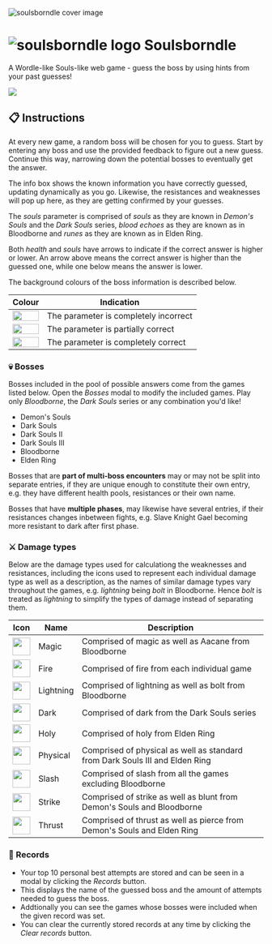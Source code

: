 ![soulsborndle cover image](https://github.com/malthesers/soulsborndle/blob/main/public/docs/readme-cover.png)

# ![soulsborndle logo](https://github.com/malthesers/soulsborndle/blob/main/public/favicon-32x32.png) Soulsborndle

A Wordle-like Souls-like web game - guess the boss by using hints from your past guesses!

[![](https://github.com/malthesers/soulsborndle/blob/main/public/docs/new-game-link.png)](https://malthesers.github.io/soulsborndle/)

## 📋 Instructions

At every new game, a random boss will be chosen for you to guess. Start by entering any boss and use the provided feedback to figure out a new guess. Continue this way, narrowing down the potential bosses to eventually get the answer.

The info box shows the known information you have correctly guessed, updating dynamically as you go. Likewise, the resistances and weaknesses will pop up here, as they are getting confirmed by your guesses.

The _souls_ parameter is comprised of _souls_ as they are known in _Demon's Souls_ and the _Dark Souls_ series, _blood echoes_ as they are known as in Bloodborne and _runes_ as they are known as in Elden Ring.

Both _health_ and _souls_ have arrows to indicate if the correct answer is higher or lower. An arrow above means the correct answer is higher than the guessed one, while one below means the answer is lower.

The background colours of the boss information is described below.

| Colour | Indication |
| - | - |
| <img src="https://github.com/malthesers/soulsborndle/blob/main/public/docs/bg-incorrect.png" style="display: block; width:100%"> | The parameter is completely incorrect |
| <img src="https://github.com/malthesers/soulsborndle/blob/main/public/docs/bg-partial.png" style="display: block; width:100%"> | The parameter is partially correct |
| <img src="https://github.com/malthesers/soulsborndle/blob/main/public/docs/bg-correct.png" style="display: block; width:100%"> | The parameter is completely correct |

### 💀 Bosses

Bosses included in the pool of possible answers come from the games listed below. Open the _Bosses_ modal to modify the included games. Play only _Bloodborne_, the _Dark Souls_ series or any combination you'd like!

- Demon's Souls
- Dark Souls
- Dark Souls II
- Dark Souls III
- Bloodborne
- Elden Ring

Bosses that are **part of multi-boss encounters** may or may not be split into separate entries, if they are unique enough to constitute their own entry, e.g. they have different health pools, resistances or their own name.

Bosses that have **multiple phases**, may likewise have several entries, if their resistances changes inbetween fights, e.g. Slave Knight Gael becoming more resistant to dark after first phase.

### ⚔️ Damage types

Below are the damage types used for calculationg the weaknesses and resistances, including the icons used to represent each individual damage type as well as a description, as the names of similar damage types vary throughout the games, e.g. _lightning_ being _bolt_ in Bloodborne. Hence _bolt_ is treated as _lightning_ to simplify the types of damage instead of separating them.

| Icon | Name | Description |
| - | - | - |
| <img src="https://github.com/malthesers/soulsborndle/blob/main/public/icons/magic.svg" width="35" height="35">  | Magic | Comprised of magic as well as Aacane from Bloodborne |
| <img src="https://github.com/malthesers/soulsborndle/blob/main/public/icons/fire.svg" width="35" height="35">  | Fire | Comprised of fire from each individual game |
| <img src="https://github.com/malthesers/soulsborndle/blob/main/public/icons/lightning.svg" width="35" height="35">  | Lightning | Comprised of lightning as well as bolt from Bloodborne |
| <img src="https://github.com/malthesers/soulsborndle/blob/main/public/icons/dark.svg" width="35" height="35">  | Dark | Comprised of dark from the Dark Souls series |
| <img src="https://github.com/malthesers/soulsborndle/blob/main/public/icons/holy.svg" width="35" height="35">  | Holy | Comprised of holy from Elden Ring |
| <img src="https://github.com/malthesers/soulsborndle/blob/main/public/icons/physical.svg" width="35" height="35">  | Physical | Comprised of physical as well as standard from Dark Souls III and Elden Ring |
| <img src="https://github.com/malthesers/soulsborndle/blob/main/public/icons/slash.svg" width="35" height="35">  | Slash | Comprised of slash from all the games excluding Bloodborne |
| <img src="https://github.com/malthesers/soulsborndle/blob/main/public/icons/strike.svg" width="35" height="35">  | Strike | Comprised of strike as well as blunt from Demon's Souls and Bloodborne |
| <img src="https://github.com/malthesers/soulsborndle/blob/main/public/icons/thrust.svg" width="35" height="35">  | Thrust | Comprised of thrust as well as pierce from Demon's Souls and Elden Ring |

### 🥇 Records

- Your top 10 personal best attempts are stored and can be seen in a modal by clicking the _Records_ button.
- This displays the name of the guessed boss and the amount of attempts needed to guess the boss.
- Addtionally you can see the games whose bosses were included when the given record was set.
- You can clear the currently stored records at any time by clicking the _Clear records_ button.
